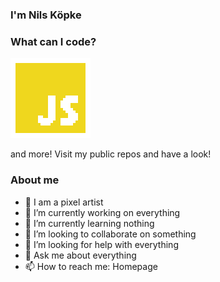 ### I'm Nils Köpke
### What can I code?

<p style="align: center;">
  <img src="PLGS.gif" alt= “” width="128" height="128">
</p>

and more! Visit my public repos and have a look!



### About me
- 👾 I am a pixel artist
- 🔭 I’m currently working on everything
- 🌱 I’m currently learning nothing
- 👯 I’m looking to collaborate on something
- 🤔 I’m looking for help with everything
- 💬 Ask me about everything
- 📫 How to reach me: Homepage

